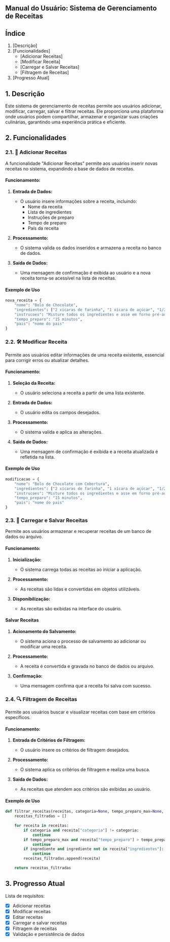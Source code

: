 ## Manual do Usuário: Sistema de Gerenciamento de Receitas

## Índice

1. [Descrição]
2. [Funcionalidades]
    - [Adicionar Receitas]
    - [Modificar Receita]
    - [Carregar e Salvar Receitas]
    - [Filtragem de Receitas]
3. [Progresso Atual]

## 1. Descrição 

Este sistema de gerenciamento de receitas permite aos usuários adicionar, modificar, carregar, salvar e filtrar receitas. Ele proporciona uma plataforma onde usuários podem compartilhar, armazenar e organizar suas criações culinárias, garantindo uma experiência prática e eficiente.

## 2. Funcionalidades

### 2.1. 🍰 Adicionar Receitas

A funcionalidade "Adicionar Receitas" permite aos usuários inserir novas receitas no sistema, expandindo a base de dados de receitas.

#### Funcionamento:

1. **Entrada de Dados:**
    - O usuário insere informações sobre a receita, incluindo:
        - Nome da receita
        - Lista de ingredientes
        - Instruções de preparo
        - Tempo de preparo
        - País da receita

2. **Processamento:**
    - O sistema valida os dados inseridos e armazena a receita no banco de dados.

3. **Saída de Dados:**
    - Uma mensagem de confirmação é exibida ao usuário e a nova receita torna-se acessível na lista de receitas.

#### Exemplo de Uso

```python
nova_receita = {
    "nome": "Bolo de Chocolate",
    "ingredientes": ["2 xícaras de farinha", "1 xícara de açúcar", "1/2 xícara de cacau em pó", "2 ovos", "1 xícara de leite"],
    "instrucoes": "Misture todos os ingredientes e asse em forno pré-aquecido a 180°C por 30 minutos.",
    "tempo_preparo": "15 minutos",    
    "pais": "nome do pais"
}
```

### 2.2. 🛠️ Modificar Receita

Permite aos usuários editar informações de uma receita existente, essencial para corrigir erros ou atualizar detalhes.

#### Funcionamento:

1. **Seleção da Receita:**
    - O usuário seleciona a receita a partir de uma lista existente.

2. **Entrada de Dados:**
    - O usuário edita os campos desejados.

3. **Processamento:**
    - O sistema valida e aplica as alterações.

4. **Saída de Dados:**
    - Uma mensagem de confirmação é exibida e a receita atualizada é refletida na lista.

#### Exemplo de Uso

```python
modificacao = {
    "nome": "Bolo de Chocolate com Cobertura",
    "ingredientes": ["2 xícaras de farinha", "1 xícara de açúcar", "1/2 xícara de cacau em pó", "2 ovos", "1 xícara de leite", "Cobertura de chocolate"],
    "instrucoes": "Misture todos os ingredientes e asse em forno pré-aquecido a 180°C por 30 minutos. Adicione a cobertura depois de assado.",
    "tempo_preparo": "15 minutos",
    "pais": "nome do pais"
}
```

### 2.3. 💾 Carregar e Salvar Receitas

Permite aos usuários armazenar e recuperar receitas de um banco de dados ou arquivo.

#### Funcionamento:

1. **Inicialização:**
    - O sistema carrega todas as receitas ao iniciar a aplicação.

2. **Processamento:**
    - As receitas são lidas e convertidas em objetos utilizáveis.

3. **Disponibilização:**
    - As receitas são exibidas na interface do usuário.

#### Salvar Receitas

1. **Acionamento do Salvamento:**
    - O sistema aciona o processo de salvamento ao adicionar ou modificar uma receita.

2. **Processamento:**
    - A receita é convertida e gravada no banco de dados ou arquivo.

3. **Confirmação:**
    - Uma mensagem confirma que a receita foi salva com sucesso.


### 2.4. 🔍 Filtragem de Receitas

Permite aos usuários buscar e visualizar receitas com base em critérios específicos.

#### Funcionamento:

1. **Entrada de Critérios de Filtragem:**
    - O usuário insere os critérios de filtragem desejados.

2. **Processamento:**
    - O sistema aplica os critérios de filtragem e realiza uma busca.

3. **Saída de Dados:**
    - As receitas que atendem aos critérios são exibidas ao usuário.

#### Exemplo de Uso

```python
def filtrar_receitas(receitas, categoria=None, tempo_preparo_max=None, ingrediente=None):
    receitas_filtradas = []
    
    for receita in receitas:
        if categoria and receita["categoria"] != categoria:
            continue
        if tempo_preparo_max and receita["tempo_preparo"] > tempo_preparo_max:
            continue
        if ingrediente and ingrediente not in receita["ingredientes"]:
            continue
        receitas_filtradas.append(receita)
    
    return receitas_filtradas
```

## 3. Progresso Atual

Lista de requisitos:

- [x] Adicionar receitas
- [x] Modificar receitas
- [x] Editar receitas
- [x] Carregar e salvar receitas
- [x] Filtragem de receitas
- [x] Validação e persistência de dados
